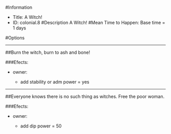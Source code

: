 #Information
 - Title: A Witch!
 - ID: colonial.8
#Description
A Witch!
#Mean Time to Happen:
Base time = 1 days

#Options

___
##Burn the witch, burn to ash and bone!

###Efects:<ul><li>owner:</li><ul><li>add stability or adm power = yes</li></ul></ul>

___
##Everyone knows there is no such thing as witches. Free the poor woman.

###Efects:<ul><li>owner:</li><ul><li>add dip power = 50</li></ul></ul>
